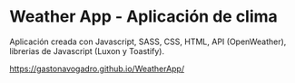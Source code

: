 # Weather App - Aplicación de clima
Aplicación creada con Javascript, SASS, CSS, HTML, API (OpenWeather), librerias de Javascript (Luxon y Toastify).

https://gastonavogadro.github.io/WeatherApp/
